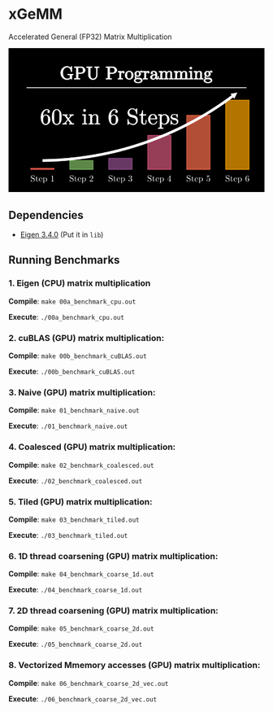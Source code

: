 # xGeMM
Accelerated General (FP32) Matrix Multiplication

[![VideoThumbnail](https://raw.githubusercontent.com/tgautam03/xGeMM/refs/heads/master/Thumbnail.png)](https://youtu.be/GetaI7KhbzM?si=i9sMAfGqO4zyJZhq)

## Dependencies
- [Eigen 3.4.0](https://gitlab.com/libeigen/eigen/-/releases/3.4.0) (Put it in `lib`)

## Running Benchmarks
### 1.  Eigen (CPU) matrix multiplication

**Compile**: `make 00a_benchmark_cpu.out`

**Execute**: `./00a_benchmark_cpu.out`

### 2. cuBLAS (GPU) matrix multiplication: 

**Compile**: `make 00b_benchmark_cuBLAS.out`

**Execute**: `./00b_benchmark_cuBLAS.out`

### 3. Naive (GPU) matrix multiplication: 

**Compile**: `make 01_benchmark_naive.out`

**Execute**: `./01_benchmark_naive.out`

### 4. Coalesced (GPU) matrix multiplication: 

**Compile**: `make 02_benchmark_coalesced.out`

**Execute**: `./02_benchmark_coalesced.out`

### 5. Tiled (GPU) matrix multiplication: 

**Compile**: `make 03_benchmark_tiled.out`

**Execute**: `./03_benchmark_tiled.out`

### 6. 1D thread coarsening (GPU) matrix multiplication: 

**Compile**: `make 04_benchmark_coarse_1d.out`

**Execute**: `./04_benchmark_coarse_1d.out`

### 7. 2D thread coarsening (GPU) matrix multiplication: 

**Compile**: `make 05_benchmark_coarse_2d.out`

**Execute**: `./05_benchmark_coarse_2d.out`

### 8. Vectorized Mmemory accesses (GPU) matrix multiplication: 

**Compile**: `make 06_benchmark_coarse_2d_vec.out`

**Execute**: `./06_benchmark_coarse_2d_vec.out`
